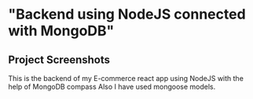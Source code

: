 # "Backend using NodeJS connected with MongoDB"

## Project Screenshots

This is the backend of my E-commerce react app using NodeJS with the help of MongoDB compass
Also I have used mongoose models.
